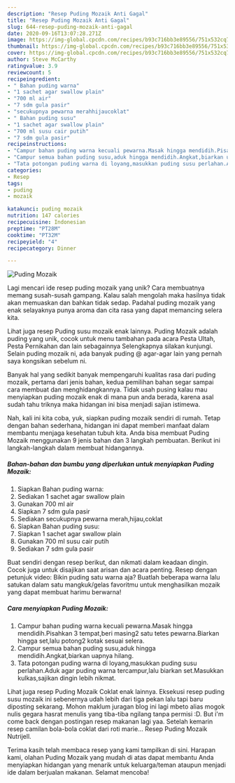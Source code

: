 ```yaml
---
description: "Resep Puding Mozaik Anti Gagal"
title: "Resep Puding Mozaik Anti Gagal"
slug: 644-resep-puding-mozaik-anti-gagal
date: 2020-09-16T13:07:28.271Z
image: https://img-global.cpcdn.com/recipes/b93c716bb3e89556/751x532cq70/puding-mozaik-foto-resep-utama.jpg
thumbnail: https://img-global.cpcdn.com/recipes/b93c716bb3e89556/751x532cq70/puding-mozaik-foto-resep-utama.jpg
cover: https://img-global.cpcdn.com/recipes/b93c716bb3e89556/751x532cq70/puding-mozaik-foto-resep-utama.jpg
author: Steve McCarthy
ratingvalue: 3.9
reviewcount: 5
recipeingredient:
- " Bahan puding warna"
- "1 sachet agar swallow plain"
- "700 ml air"
- "7 sdm gula pasir"
- "secukupnya pewarna merahhijaucoklat"
- " Bahan puding susu"
- "1 sachet agar swallow plain"
- "700 ml susu cair putih"
- "7 sdm gula pasir"
recipeinstructions:
- "Campur bahan puding warna kecuali pewarna.Masak hingga mendidih.Pisahkan 3 tempat,beri masing2 satu tetes pewarna.Biarkan hingga set,lalu potong2 kotak sesuai selera."
- "Campur semua bahan puding susu,aduk hingga mendidih.Angkat,biarkan uapnya hilang."
- "Tata potongan puding warna di loyang,masukkan puding susu perlahan.Aduk agar puding warna tercampur,lalu biarkan set.Masukkan kulkas,sajikan dingin lebih nikmat."
categories:
- Resep
tags:
- puding
- mozaik

katakunci: puding mozaik 
nutrition: 147 calories
recipecuisine: Indonesian
preptime: "PT28M"
cooktime: "PT32M"
recipeyield: "4"
recipecategory: Dinner

---
```



![Puding Mozaik](https://img-global.cpcdn.com/recipes/b93c716bb3e89556/751x532cq70/puding-mozaik-foto-resep-utama.jpg)

Lagi mencari ide resep puding mozaik yang unik? Cara membuatnya memang susah-susah gampang. Kalau salah mengolah maka hasilnya tidak akan memuaskan dan bahkan tidak sedap. Padahal puding mozaik yang enak selayaknya punya aroma dan cita rasa yang dapat memancing selera kita.

Lihat juga resep Puding susu mozaik enak lainnya. Puding Mozaik adalah puding yang unik, cocok untuk menu tambahan pada acara Pesta Ultah, Pesta Pernikahan dan lain sebagainnya Selengkapnya silakan kunjungi. Selain puding mozaik ni, ada banyak puding @ agar-agar lain yang pernah saya kongsikan sebelum ni.

Banyak hal yang sedikit banyak mempengaruhi kualitas rasa dari puding mozaik, pertama dari jenis bahan, kedua pemilihan bahan segar sampai cara membuat dan menghidangkannya. Tidak usah pusing kalau mau menyiapkan puding mozaik enak di mana pun anda berada, karena asal sudah tahu triknya maka hidangan ini bisa menjadi sajian istimewa.


Nah, kali ini kita coba, yuk, siapkan puding mozaik sendiri di rumah. Tetap dengan bahan sederhana, hidangan ini dapat memberi manfaat dalam membantu menjaga kesehatan tubuh kita. Anda bisa membuat Puding Mozaik menggunakan 9 jenis bahan dan 3 langkah pembuatan. Berikut ini langkah-langkah dalam membuat hidangannya.

<!--inarticleads1-->

##### Bahan-bahan dan bumbu yang diperlukan untuk menyiapkan Puding Mozaik:

1. Siapkan  Bahan puding warna:
1. Sediakan 1 sachet agar swallow plain
1. Gunakan 700 ml air
1. Siapkan 7 sdm gula pasir
1. Sediakan secukupnya pewarna merah,hijau,coklat
1. Siapkan  Bahan puding susu:
1. Siapkan 1 sachet agar swallow plain
1. Gunakan 700 ml susu cair putih
1. Sediakan 7 sdm gula pasir


Buat sendiri dengan resep berikut, dan nikmati dalam keadaan dingin. Cocok juga untuk disajikan saat arisan dan acara penting. Resep dengan petunjuk video: Bikin puding satu warna aja? Buatlah beberapa warna lalu satukan dalam satu mangkuk/gelas favoritmu untuk menghasilkan mozaik yang dapat membuat harimu berwarna! 

<!--inarticleads2-->

##### Cara menyiapkan Puding Mozaik:

1. Campur bahan puding warna kecuali pewarna.Masak hingga mendidih.Pisahkan 3 tempat,beri masing2 satu tetes pewarna.Biarkan hingga set,lalu potong2 kotak sesuai selera.
1. Campur semua bahan puding susu,aduk hingga mendidih.Angkat,biarkan uapnya hilang.
1. Tata potongan puding warna di loyang,masukkan puding susu perlahan.Aduk agar puding warna tercampur,lalu biarkan set.Masukkan kulkas,sajikan dingin lebih nikmat.


Lihat juga resep Puding Mozaik Coklat enak lainnya. Eksekusi resep puding susu mozaik ini sebenernya udah lebih dari tiga pekan lalu tapi baru diposting sekarang. Mohon maklum juragan blog ini lagi mbeto alias mogok nulis gegara hasrat menulis yang tiba-tiba ngilang tanpa permisi :D. But i&#39;m come back dengan postingan resep makanan lagi yaa. Setelah kemarin resep camilan bola-bola coklat dari roti marie… Resep Puding Mozaik Nutrijell. 

Terima kasih telah membaca resep yang kami tampilkan di sini. Harapan kami, olahan Puding Mozaik yang mudah di atas dapat membantu Anda menyiapkan hidangan yang menarik untuk keluarga/teman ataupun menjadi ide dalam berjualan makanan. Selamat mencoba!
